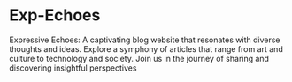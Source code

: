 # Exp-Echoes
Expressive Echoes: A captivating blog website that resonates with diverse thoughts and ideas. Explore a symphony of articles that range from art and culture to technology and society. Join us in the journey of sharing and discovering insightful perspectives
